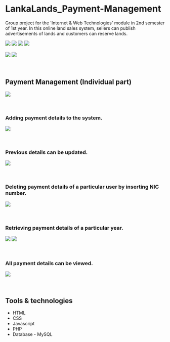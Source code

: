 # LankaLands_Payment-Management
Group project for the 'Internet & Web Technologies' module in 2nd semester of 1st year. In this online land sales system, sellers can publish advertisements of lands and customers can reserve lands.

![](images/h1.png)
![](images/h2.png)
![](images/h3.png)
![](images/h4.png)
<br/><br/>
![](images/cont.png)
![](images/cont2.png)
<br/><br/><br/>

## Payment Management (Individual part)

![](images/payment.png)
<br/><br/><br/>

### Adding payment details to the system.
![](images/add.png)
<br/><br/><br/>

### Previous details can be updated.
![](images/update.png)
<br/><br/><br/>

### Deleting payment details of a particular user by inserting NIC number.
![](images/del.png)
<br/><br/><br/>

### Retrieving payment details of a particular year.
![](images/year1.png)
![](images/year.png)
<br/><br/><br/>

### All payment details can be viewed.
![](images/all.png)
<br/><br/><br/>

## Tools & technologies
- HTML
- CSS
- Javascript
- PHP
- Database - MySQL

